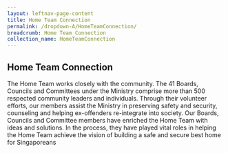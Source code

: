 ```yaml
---
layout: leftnav-page-content
title: Home Team Connection
permalink: /dropdown-A/HomeTeamConnection/
breadcrumb: Home Team Connection
collection_name: HomeTeamConnection
---
```


## Home Team Connection 

The Home Team works closely with the community. The 41 Boards, Councils and Committees under the Ministry comprise more than 500 respected community leaders and individuals. Through their volunteer efforts, our members assist the Ministry in preserving safety and security, counseling and helping ex-offenders re-integrate into society. Our Boards, Councils and Committee members have enriched the Home Team with ideas and solutions. In the process, they have played vital roles in helping the Home Team achieve the vision of building a safe and secure best home for Singaporeans
